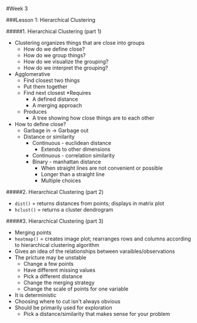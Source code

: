 #Week 3

###Lesson 1: Hierarchical Clustering

#####1. Hierarchical Clustering (part 1)
* Clustering organizes things that are close into groups
  * How do we define close?
  * How do we group things?
  * How do we visualize the grouping?
  * How do we interpret the grouping?
* Agglomerative
  * Find closest two things
  * Put them together
  * Find next closest
  *Requires
    * A defined distance
    * A merging approach
  * Produces
    * A tree showing how close things are to each other
* How to define close?
  * Garbage in -> Garbage out
  * Distance or similarity
    * Continuous - euclidean distance
      * Extends to other dimensions
    * Continuous - correlation similarity
    * Binary - manhattan distance
      * When straight lines are not convenient or possible
      * Longer than a straight line
      * Multiple choices
      
#####2. Hierarchical Clustering (part 2)
* `dist()` = returns distances from points; displays in matrix plot
* `hclust()` = returns a cluster dendrogram

#####3. Hierarchical Clustering (part 3)
* Merging points
* `heatmap()` = creates image plot; rearranges rows and columns according to hierarchical clustering algorithm
* Gives an idea of the relationships between varaibles/observations
* The pricture may be unstable
  * Change a few points
  * Have different missing values
  * Pick a different distance
  * Change the merging strategy
  * Change the scale of points for one variable
* It is deterministic
* Choosing where to cut isn't always obvious
* Should be primarily used for exploration
  * Pick a distance/similarity that makes sense for your problem
